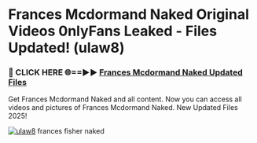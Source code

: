 # Frances Mcdormand Naked Original Videos 0nlyFans Leaked - Files Updated! (ulaw8)

<h3>🔴 CLICK HERE 🌐==►► <a href="https://tinyurl.com/yckcrads" rel="nofollow">Frances Mcdormand Naked Updated Files</a></h3>

Get Frances Mcdormand Naked and all content. Now you can access all videos and pictures of Frances Mcdormand Naked. New Updated Files 2025!

[![ulaw8](https://i.imgur.com/hpKpOFt.gif)](https://tinyurl.com/yckcrads)
frances fisher naked